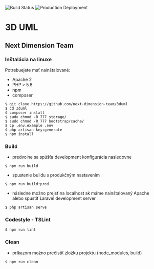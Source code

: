 ![Build Status](http://team15-16.studenti.fiit.stuba.sk:8085/plugins/servlet/wittified/build-status/UML-PROD)
![Production Deployment](http://team15-16.studenti.fiit.stuba.sk:8085/plugins/servlet/wittified/deploy-status/1081345)

# 3D UML

## Next Dimension Team

### Inštalácia na linuxe

Potrebuejete mať nainštalované:
 - Apache 2
 - PHP > 5.6
 - npm
 - composer

```
$ git clone https://github.com/next-dimension-team/3duml
$ cd 3duml
$ composer install
$ sudo chmod -R 777 storage/
$ sudo chmod -R 777 bootstrap/cache/
$ cp .env.example .env
$ php artisan key:generate
$ npm install
```

### Build
- predvolne sa spúšťa development konfigurácia nasledovne
```
$ npm run build
```
- spustenie buildu s produkčným nastavením
```
$ npm run build:prod
```
- následne možno prejsť na localhost ak máme nainštalovaný Apache alebo spustiť Laravel development server
```
$ php artisan serve
```

### Codestyle - TSLint
```
$ npm run lint
```

### Clean
- príkazom možno prečistiť zložku projektu (node_modules, build)
```
$ npm run clean
```
